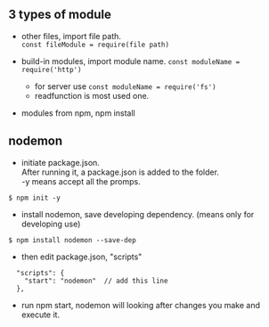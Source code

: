 ## 3 types of module

- other files, import file path.  
```const fileModule = require(file path)```

- build-in modules, import module name. 
```const moduleName = require('http')```
  - for server use
```const moduleName = require('fs')```
  - readfunction is most used one.

- modules from npm, npm install


## nodemon
- initiate package.json.    
After running it, a package.json is added to the folder.   
-y means accept all the promps.
```
$ npm init -y
```
- install nodemon, save developing dependency. (means only for developing use)
```
$ npm install nodemon --save-dep
```
- then edit package.json, "scripts"
```
  "scripts": {
    "start": "nodemon"  // add this line
  },
```
- run npm start, nodemon will looking after changes you make and execute it.

